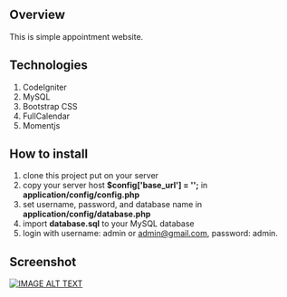 ## Overview

This is simple appointment website.

## Technologies

1. CodeIgniter
2. MySQL
3. Bootstrap CSS
4. FullCalendar
5. Momentjs

## How to install 

1. clone this project put on your server
2. copy your server host **$config['base_url'] = '';** in **application/config/config.php**
3. set username, password, and database name in **application/config/database.php**
4. import **database.sql** to your MySQL database 
5. login with username: admin or admin@gmail.com, password: admin.

## Screenshot 

[![IMAGE ALT TEXT](https://i.imgur.com/WLFEszZ.png)](https://youtu.be/_rwl3zsubk4 "Watch on Youtube")
